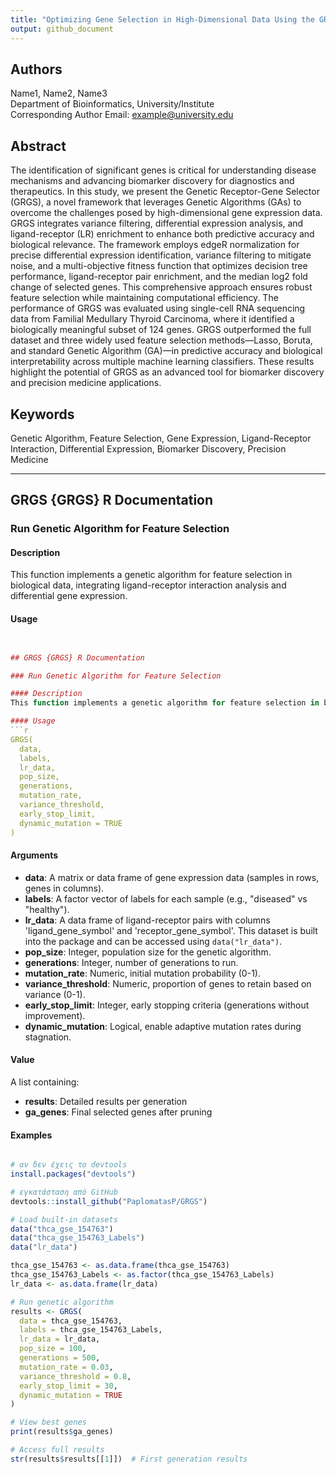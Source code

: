 ```yaml
---
title: "Optimizing Gene Selection in High-Dimensional Data Using the GRGS Framework: A Genetic Algorithm Approach"
output: github_document
---
```


## Authors
Name1, Name2, Name3  
Department of Bioinformatics, University/Institute  
Corresponding Author Email: example@university.edu  

## Abstract
The identification of significant genes is critical for understanding disease mechanisms and advancing biomarker discovery for diagnostics and therapeutics. In this study, we present the Genetic Receptor-Gene Selector (GRGS), a novel framework that leverages Genetic Algorithms (GAs) to overcome the challenges posed by high-dimensional gene expression data. GRGS integrates variance filtering, differential expression analysis, and ligand-receptor (LR) enrichment to enhance both predictive accuracy and biological relevance. The framework employs edgeR normalization for precise differential expression identification, variance filtering to mitigate noise, and a multi-objective fitness function that optimizes decision tree performance, ligand-receptor pair enrichment, and the median log2 fold change of selected genes. This comprehensive approach ensures robust feature selection while maintaining computational efficiency. The performance of GRGS was evaluated using single-cell RNA sequencing data from Familial Medullary Thyroid Carcinoma, where it identified a biologically meaningful subset of 124 genes. GRGS outperformed the full dataset and three widely used feature selection methods—Lasso, Boruta, and standard Genetic Algorithm (GA)—in predictive accuracy and biological interpretability across multiple machine learning classifiers. These results highlight the potential of GRGS as an advanced tool for biomarker discovery and precision medicine applications.

## Keywords
Genetic Algorithm, Feature Selection, Gene Expression, Ligand-Receptor Interaction, Differential Expression, Biomarker Discovery, Precision Medicine

---

## GRGS {GRGS} R Documentation

### Run Genetic Algorithm for Feature Selection

#### Description
This function implements a genetic algorithm for feature selection in biological data, integrating ligand-receptor interaction analysis and differential gene expression.

#### Usage
```r


## GRGS {GRGS} R Documentation

### Run Genetic Algorithm for Feature Selection

#### Description
This function implements a genetic algorithm for feature selection in biological data, integrating ligand-receptor interaction analysis and differential gene expression.

#### Usage
```r
GRGS(
  data,
  labels,
  lr_data,
  pop_size,
  generations,
  mutation_rate,
  variance_threshold,
  early_stop_limit,
  dynamic_mutation = TRUE
)
```

#### Arguments
- **data**: A matrix or data frame of gene expression data (samples in rows, genes in columns).
- **labels**: A factor vector of labels for each sample (e.g., "diseased" vs "healthy").
- **lr_data**: A data frame of ligand-receptor pairs with columns 'ligand_gene_symbol' and 'receptor_gene_symbol'. This dataset is built into the package and can be accessed using `data("lr_data")`.
- **pop_size**: Integer, population size for the genetic algorithm.
- **generations**: Integer, number of generations to run.
- **mutation_rate**: Numeric, initial mutation probability (0-1).
- **variance_threshold**: Numeric, proportion of genes to retain based on variance (0-1).
- **early_stop_limit**: Integer, early stopping criteria (generations without improvement).
- **dynamic_mutation**: Logical, enable adaptive mutation rates during stagnation.

#### Value
A list containing:
- **results**: Detailed results per generation
- **ga_genes**: Final selected genes after pruning

#### Examples
```r

# αν δεν έχεις το devtools
install.packages("devtools")

# εγκατάσταση από GitHub
devtools::install_github("PaplomatasP/GRGS")

# Load built-in datasets
data("thca_gse_154763")
data("thca_gse_154763_Labels")
data("lr_data")

thca_gse_154763 <- as.data.frame(thca_gse_154763)
thca_gse_154763_Labels <- as.factor(thca_gse_154763_Labels)
lr_data <- as.data.frame(lr_data)

# Run genetic algorithm
results <- GRGS(
  data = thca_gse_154763,
  labels = thca_gse_154763_Labels,
  lr_data = lr_data,
  pop_size = 100,
  generations = 500,
  mutation_rate = 0.03,
  variance_threshold = 0.8,
  early_stop_limit = 30,
  dynamic_mutation = TRUE
)

# View best genes
print(results$ga_genes)

# Access full results
str(results$results[[1]])  # First generation results
```


